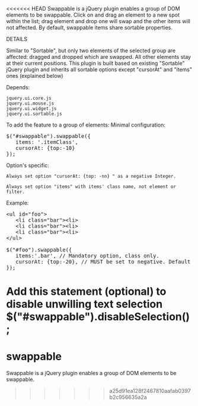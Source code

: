 <<<<<<< HEAD
 Swappable is a jQuery plugin enables a group of DOM elements to be swappable. Click on and drag an element to a new spot within the list; drag element and drop one will swap and the other items will not affected. By default, swappable items share sortable properties.

DETAILS

Similar to "Sortable", but only two elements of the selected group are affected: dragged and dropped which are swapped. All other elements stay at their current positions. This plugin is built based on existing "Sortable" jQuery plugin and inherits all sortable options except "cursorAt" and "items" ones (explained below)

Depends:

    jquery.ui.core.js
    jquery.ui.mouse.js
    jquery.ui.widget.js
    jquery.ui.sortable.js

To add the feature to a group of elements:
Minimal configuration:
<pre>
$("#swappable").swappable({
   items: '.itemClass',
   cursorAt: {top:-10}
});
</pre>

Option's specific:

    Always set option "cursorAt: {top: -nn} " as a negative Integer.

    Always set option "items" with items' class name, not element or filter.

Example:
<pre>
&lt;ul id="foo"&gt;
   &ltli class="bar"&gt;&lt;li&gt;
   &ltli class="bar"&gt;&lt;li&gt;
   &ltli class="bar"&gt;&lt;li&gt;
&lt/ul&gt;

$("#foo").swappable({
   items:'.bar', // Mandatory option, class only.
   cursorAt: {top:-20}, // MUST be set to negative. Default doesn't work!
});
</pre>

Add this statement (optional) to disable unwilling text selection
$("#swappable").disableSelection();
=======
swappable
=========

Swappable is a jQuery plugin enables a group of DOM elements to be swappable.
>>>>>>> a25d91ea128f2467810aafab0397b2c956635a2a
